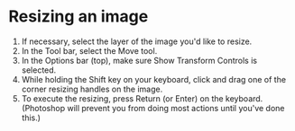 # Resizing an image

1. If necessary, select the layer of the image you'd like to resize.
2. In the Tool bar, select the Move tool. 
3. In the Options bar (top), make sure Show Transform Controls is selected. 
4. While holding the Shift key on your keyboard, click and drag one of the corner resizing handles on the image.
5. To execute the resizing, press Return (or Enter) on the keyboard. (Photoshop will prevent you from doing most actions until you've done this.)
